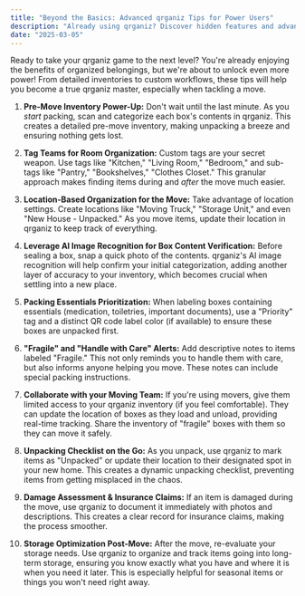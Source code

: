 ```yaml
---
title: "Beyond the Basics: Advanced qrganiz Tips for Power Users"
description: "Already using qrganiz? Discover hidden features and advanced strategies for optimizing your item management, from creating detailed inventories to streamlining your workflow with custom tags and categories."
date: "2025-03-05"
---
```


Ready to take your qrganiz game to the next level? You're already enjoying the benefits of organized belongings, but we're about to unlock even more power! From detailed inventories to custom workflows, these tips will help you become a true qrganiz master, especially when tackling a move.

1. **Pre-Move Inventory Power-Up:** Don't wait until the last minute. As you *start* packing, scan and categorize each box's contents in qrganiz. This creates a detailed pre-move inventory, making unpacking a breeze and ensuring nothing gets lost.

2. **Tag Teams for Room Organization:** Custom tags are your secret weapon. Use tags like "Kitchen," "Living Room," "Bedroom," and sub-tags like "Pantry," "Bookshelves," "Clothes Closet." This granular approach makes finding items during and *after* the move much easier.

3. **Location-Based Organization for the Move:** Take advantage of location settings. Create locations like "Moving Truck," "Storage Unit," and even "New House - Unpacked." As you move items, update their location in qrganiz to keep track of everything.

4. **Leverage AI Image Recognition for Box Content Verification:** Before sealing a box, snap a quick photo of the contents. qrganiz's AI image recognition will help confirm your initial categorization, adding another layer of accuracy to your inventory, which becomes crucial when settling into a new place.

5. **Packing Essentials Prioritization:** When labeling boxes containing essentials (medication, toiletries, important documents), use a "Priority" tag and a distinct QR code label color (if available) to ensure these boxes are unpacked first.

6. **"Fragile" and "Handle with Care" Alerts:** Add descriptive notes to items labeled "Fragile." This not only reminds you to handle them with care, but also informs anyone helping you move. These notes can include special packing instructions.

7. **Collaborate with your Moving Team:** If you're using movers, give them limited access to your qrganiz inventory (if you feel comfortable). They can update the location of boxes as they load and unload, providing real-time tracking. Share the inventory of "fragile" boxes with them so they can move it safely.

8. **Unpacking Checklist on the Go:** As you unpack, use qrganiz to mark items as "Unpacked" or update their location to their designated spot in your new home. This creates a dynamic unpacking checklist, preventing items from getting misplaced in the chaos.

9. **Damage Assessment & Insurance Claims:** If an item is damaged during the move, use qrganiz to document it immediately with photos and descriptions. This creates a clear record for insurance claims, making the process smoother.

10. **Storage Optimization Post-Move:** After the move, re-evaluate your storage needs. Use qrganiz to organize and track items going into long-term storage, ensuring you know exactly what you have and where it is when you need it later. This is especially helpful for seasonal items or things you won't need right away.